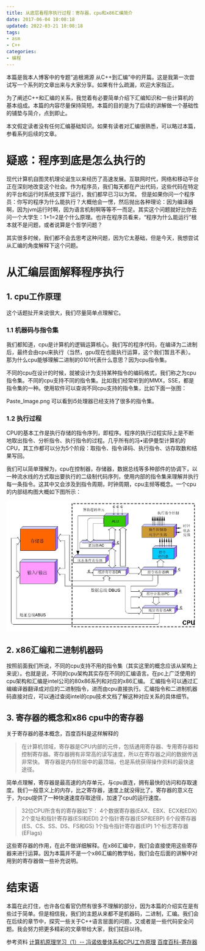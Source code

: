 ```yaml
---
title: 从底层看程序执行过程：寄存器，cpu和x86汇编简介
date: 2017-06-04 10:08:18
updated: 2022-03-21 10:08:18
tags:
- asm
- C++
categories:
- 编程
---
```


本篇是我本人博客中的专题“追根溯源 从C++到汇编”中的开篇。这是我第一次尝试写一个系列的文章出来与大家分享。如果有什么疏漏，欢迎大家指正。

为了阐述C++和汇编的关系，我觉着有必要简单介绍下汇编知识和一些计算机的基本组成。本篇的内容尽量保持简短。本篇的目的是为了后续的讲解做一个基础性的铺垫与简介，点到即止。

本文假定读者没有任何汇编基础知识。如果有读者对汇编很熟悉，可以略过本篇，参看系列后续的文章。

<!-- more -->

# 疑惑：程序到底是怎么执行的
现代计算机自图灵机理论诞生以来经历了高速发展。互联网时代，网络和移动平台正在深刻地改变这个社会。作为程序员，我们每天都在产出代码，这些代码在特定的平台和运行时系统支撑下运行，我们都早已习以为常。
但是如果你问一个程序员：你写的程序为什么能执行？大概他会一愣，然后抛出各种理论：因为编译器啊，因为jvm运行时啊，因为语言机制啊等等不一而足。其实这个问题就好比你去问一个大学生：1+1=2是个什么原理。也许在程序员看来，“程序为什么能运行”根本就不是问题，或者说算是个哲学问题？

其实很多时候，我们都不会去思考这种问题，因为它太基础，但是今天，我想尝试从汇编的角度解释下这个问题。

# 从汇编层面解释程序执行
## 1. cpu工作原理
这个话题扯开来说很大，我们尽量简单点理解它。

### 1.1 机器码与指令集
我们都知道，cpu是计算机的逻辑运算核心。我们写的程序代码，在编译为二进制后，最终会由cpu来执行（当然，gpu现在也能执行运算，这个我们暂且不表）。那为什么cpu能够理解二进制的0101代表什么意思？因为cpu指令集。

不同的cpu在设计的时候，就被设计为支持某种指令的编码格式，我们称之为cpu指令集。不同的cpu支持不同的指令集。比如我们经常听到的MMX，SSE，都是指令集的一种。使用软件可以查询不同cpu支持的指令集，比如下面一张图：

Paste_Image.png
可以看到i5处理器已经支持了很多的指令集。

### 1.2 执行过程
CPU的基本工作是执行存储的指令序列，即程序。程序的执行过程实际上是不断地取出指令、分析指令、执行指令的过程。几乎所有的冯•诺伊曼型计算机的CPU，其工作都可以分为5个阶段：取指令、指令译码、执行指令、访存取数和结果写回。

我们可以简单理解为，cpu在控制器，存储器，数据总线等多种部件的协调下，以一种流水线的方式取出要执行的二级制代码序列，使用内部的指令集来理解并执行每一条指令。这其中又会涉及到指令周期，时钟周期，cpu主频等概念。一个cpu的内部结构图大概如下图所示：

![](从底层看程序执行过程：寄存器，cpu和x86汇编简介/IMG_2022-03-21-10-20-52.png)

## 2. x86汇编和二进制机器码
按照前面我们所说，不同的cpu支持不用的指令集（其实这里的概念应该从架构上来说）。也就是说，不同的cpu架构其实存在不同的汇编语言。在pc上广泛使用的cpu架构和汇编是intel公司的80x86系列和对应的x86汇编。
汇编指令可以通过汇编编译器翻译成对应的二进制指令，进而由cpu直接执行。汇编指令和二进制机器码直接对应，可以通过查阅intel的cpu技术文档了解这种对应关系的具体细节。

## 3. 寄存器的概念和x86 cpu中的寄存器
关于寄存器的基本概念，百度百科是这样解释的

> 在计算机领域，寄存器是CPU内部的元件，包括通用寄存器、专用寄存器和控制寄存器。寄存器拥有非常高的读写速度，所以在寄存器之间的数据传送非常快。
寄存器是内存阶层中的最顶端，也是系统获得操作资料的最快速途径。

简单点理解，寄存器是最高速的内存单元，与cpu直连，拥有最快的访问和存取速度。我们一般意义上的内存，比之寄存器，速度上就没得比了。寄存器的意义在于，为cpu提供了一种快速速度存取途径，加速了cpu的运行速度。

> 32位CPU所含有的寄存器如下：
> 4个数据寄存器(EAX、EBX、ECX和EDX)
> 2个变址和指针寄存器(ESI和EDI)
> 2个指针寄存器(ESP和EBP)
> 6个段寄存器(ES、CS、SS、DS、FS和GS)
> 1个指令指针寄存器(EIP)
> 1个标志寄存器(EFlags)

这些寄存器的作用，在此不做详细解释。在x86汇编中，我们会直接使用这些寄存器来进行运算。因为本篇并不是一个x86汇编的教学帖，我们会在后面的讲解中对用到的寄存器做一些补充说明。

# 结束语
本篇在此打住，也许各位看官仍然有很多不理解的部分，因为本篇的介绍实在是有些过于简单。但是相信我，我们的主题从来都不是机器码，二进制，汇编。我们会在后续的章节中，探究一些关于C++语言层面的问题，又或者是一些代码安全问题。我会努力把更多精彩的文章带给大家，我们拭目以待。

参考资料
[计算机原理学习（1）-- 冯诺依曼体系和CPU工作原理](https://blog.csdn.net/cc_net/article/details/10419645)
[百度百科-寄存器](https://baike.baidu.com/item/%E5%AF%84%E5%AD%98%E5%99%A8/187682?fr=aladdin)